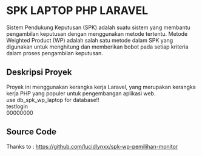 # SPK LAPTOP PHP LARAVEL

Sistem Pendukung Keputusan (SPK) adalah suatu sistem yang membantu pengambilan keputusan dengan menggunakan metode tertentu. Metode Weighted Product (WP) adalah salah satu metode dalam SPK yang digunakan untuk menghitung dan memberikan bobot pada setiap kriteria dalam proses pengambilan keputusan.

## Deskripsi Proyek

Proyek ini menggunakan kerangka kerja Laravel, yang merupakan kerangka kerja PHP yang populer untuk pengembangan aplikasi web. <bR>
use db_spk_wp_laptop for database!!<br>
testlogin<br>
00000000<bR>

## Source Code
Thanks to : https://github.com/lucidlynxx/spk-wp-pemilihan-monitor
